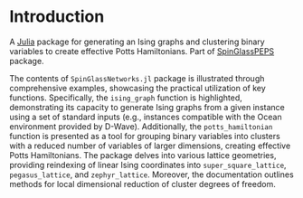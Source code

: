 # Introduction

A [Julia](http://julialang.org) package for generating an Ising graphs and clustering binary variables to create effective Potts Hamiltonians. Part of [SpinGlassPEPS](https://github.com/euro-hpc-pl/SpinGlassPEPS.jl) package.

The contents of `SpinGlassNetworks.jl` package is illustrated through comprehensive examples, showcasing the practical utilization of key functions. Specifically, the `ising_graph` function is highlighted, demonstrating its capacity to generate Ising graphs from a given instance using a set of standard inputs (e.g., instances compatible with the Ocean environment provided by D-Wave). Additionally, the `potts_hamiltonian` function is presented as a tool for grouping binary variables into clusters with a reduced number of variables of larger dimensions, creating effective Potts Hamiltonians. The package delves into various lattice geometries, providing reindexing of linear Ising coordinates into `super_square_lattice`, `pegasus_lattice`, and `zephyr_lattice`. Moreover, the documentation outlines methods for local dimensional reduction of cluster degrees of freedom.
